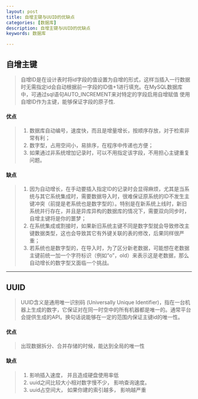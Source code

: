 ```yaml
---
layout: post
title: 自增主键与UUID的优缺点
categories: [数据库]
description: 自增主键与UUID的优缺点
keywords: 数据库

---
```


##  自增主键

> 自增ID是在设计表时将id字段的值设置为自增的形式，这样当插入一行数据时无需指定id会自动根据前一字段的ID值+1进行填充。在MySQL数据库中，可通过sql语句AUTO_INCREMENT来对特定的字段启用自增赋值 使用自增ID作为主键，能够保证字段的原子性.


####  优点

>1.  数据库自动编号，速度快，而且是增量增长，按顺序存放，对于检索非常有利；
>2. 数字型，占用空间小，易排序，在程序中传递也方便；
>3. 如果通过非系统增加记录时，可以不用指定该字段，不用担心主键重复问题。

####  缺点

> 1.  因为自动增长，在手动要插入指定ID的记录时会显得麻烦，尤其是当系统与其它系统集成时，需要数据导入时，很难保证原系统的ID不发生主键冲突（前提是老系统也是数字型的）。特别是在新系统上线时，新旧系统并行存在，并且是异库异构的数据库的情况下，需要双向同步时，自增主键将是你的噩梦； 
> 2. 在系统集成或割接时，如果新旧系统主键不同是数字型就会导致修改主键数据类型，这也会导致其它有外键关联的表的修改，后果同样很严重；
> 3. 若系统也是数字型的，在导入时，为了区分新老数据，可能想在老数据主键前统一加一个字符标识（例如“o”，old）来表示这是老数据，那么自动增长的数字型又面临一个挑战。

----------------------

## UUID

> UUID含义是通用唯一识别码 (Universally Unique Identifier)，指在一台机器上生成的数字，它保证对在同一时空中的所有机器都是唯一的。通常平台会提供生成的API。换句话说能够在一定的范围内保证主键id的唯一性。

####  优点

> 出现数据拆分、合并存储的时候，能达到全局的唯一性

####  缺点

> 1. 影响插入速度， 并且造成硬盘使用率低 
> 2. uuid之间比较大小相对数字慢不少， 影响查询速度。
> 3. uuid占空间大， 如果你建的索引越多， 影响越严重